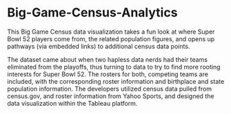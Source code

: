 # Big-Game-Census-Analytics
This Big Game Census data visualization takes a fun look at where Super Bowl 52 players come from, the related population figures, and opens up pathways (via embedded links) to additional census data points.

The dataset came about when two hapless data nerds had their teams eliminated from the playoffs, thus turning to data to try to find more rooting interests for Super Bowl 52. The rosters for both, competing teams are included, with the corresponding roster information and birthplace and state population information. The developers utilized census data pulled from census.gov, and roster information from Yahoo Sports, and designed the data visualization within the Tableau platform.
